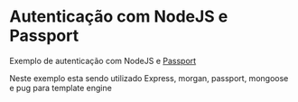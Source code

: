 # Autenticação com NodeJS e Passport

Exemplo de autenticação com NodeJS e <a href="http://www.passportjs.org/" target="_blank">Passport</a>

Neste exemplo esta sendo utilizado Express, morgan, passport, mongoose e pug para template engine
